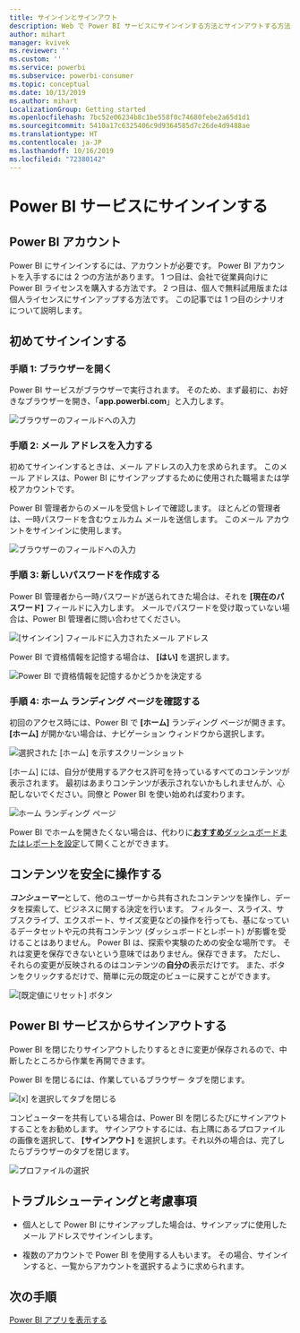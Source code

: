 ```yaml
---
title: サインインとサインアウト
description: Web で Power BI サービスにサインインする方法とサインアウトする方法について説明します。
author: mihart
manager: kvivek
ms.reviewer: ''
ms.custom: ''
ms.service: powerbi
ms.subservice: powerbi-consumer
ms.topic: conceptual
ms.date: 10/13/2019
ms.author: mihart
LocalizationGroup: Getting started
ms.openlocfilehash: 7bc52e06234b8c1be558f0c74680febe2a65d1d1
ms.sourcegitcommit: 5410a17c6325406c9d9364585d7c26de4d9488ae
ms.translationtype: HT
ms.contentlocale: ja-JP
ms.lasthandoff: 10/16/2019
ms.locfileid: "72380142"
---
```

# <a name="sign-in-to-power-bi-service"></a>Power BI サービスにサインインする

## <a name="power-bi-accounts"></a>Power BI アカウント
Power BI にサインインするには、アカウントが必要です。 Power BI アカウントを入手するには 2 つの方法があります。 1 つ目は、会社で従業員向けに Power BI ライセンスを購入する方法です。 2 つ目は、個人で無料試用版または個人ライセンスにサインアップする方法です。 この記事では 1 つ目のシナリオについて説明します。

## <a name="sign-in-for-the-first-time"></a>初めてサインインする

### <a name="step-1-open-a-browser"></a>手順 1: ブラウザーを開く
Power BI サービスがブラウザーで実行されます。  そのため、まず最初に、お好きなブラウザーを開き、「**app.powerbi.com**」と入力します。

![ブラウザーのフィールドへの入力](media/end-user-sign-in/power-bi-sign-in.png)

### <a name="step-2-type-your-email-address"></a>手順 2: メール アドレスを入力する
初めてサインインするときは、メール アドレスの入力を求められます。  このメール アドレスは、Power BI にサインアップするために使用された職場または学校アカウントです。  

Power BI 管理者からのメールを受信トレイで確認します。 ほとんどの管理者は、一時パスワードを含むウェルカム メールを送信します。 このメール アカウントをサインインに使用します。 

![ブラウザーのフィールドへの入力](media/end-user-sign-in/power-bi-password.png)


 
### <a name="step-3-create-a-new-password"></a>手順 3: 新しいパスワードを作成する
Power BI 管理者から一時パスワードが送られてきた場合は、それを **[現在のパスワード]** フィールドに入力します。 メールでパスワードを受け取っていない場合は、Power BI 管理者に問い合わせてください。

![[サインイン] フィールドに入力されたメール アドレス](media/end-user-sign-in/power-bi-login.png)

Power BI で資格情報を記憶する場合は、 **[はい]** を選択します。 

![Power BI で資格情報を記憶するかどうかを決定する](media/end-user-sign-in/power-bi-stay-signed-in.png)


### <a name="step-4-review-your-home-landing-page"></a>手順 4: ホーム ランディング ページを確認する
初回のアクセス時には、Power BI で **[ホーム]** ランディング ページが開きます。 **[ホーム]** が開かない場合は、ナビゲーション ウィンドウから選択します。 

![選択された [ホーム] を示すスクリーンショット](media/end-user-sign-in/power-bi-home-selected.png)

[ホーム] には、自分が使用するアクセス許可を持っているすべてのコンテンツが表示されます。 最初はあまりコンテンツが表示されないかもしれませんが、心配しないでください。同僚と Power BI を使い始めれば変わります。 

![ホーム ランディング ページ](media/end-user-sign-in/power-bi-home-landing.png)

Power BI でホームを開きたくない場合は、代わりに[**おすすめ**ダッシュボードまたはレポートを設定](end-user-featured.md)して開くことができます。 

## <a name="safely-interact-with-content"></a>コンテンツを安全に操作する
***コンシューマー***として、他のユーザーから共有されたコンテンツを操作し、データを探索して、ビジネスに関する決定を行います。  フィルター、スライス、サブスクライブ、エクスポート、サイズ変更などの操作を行っても、基になっているデータセットや元の共有コンテンツ (ダッシュボードとレポート) が影響を受けることはありません。 Power BI は、探索や実験のための安全な場所です。 それは変更を保存できないという意味ではありません。保存できます。 ただし、それらの変更が反映されるのはコンテンツの**自分の**表示だけです。 また、ボタンをクリックするだけで、簡単に元の既定のビューに戻すことができます。

![[既定値にリセット] ボタン](media/end-user-sign-in/power-bi-reset.png)

## <a name="sign-out-of-power-bi-service"></a>Power BI サービスからサインアウトする
Power BI を閉じたりサインアウトしたりするときに変更が保存されるので、中断したところから作業を再開できます。

Power BI を閉じるには、作業しているブラウザー タブを閉じます。 

![[x] を選択してタブを閉じる](media/end-user-sign-in/power-bi-close.png) 

コンピューターを共有している場合は、Power BI を閉じるたびにサインアウトすることをお勧めします。  サインアウトするには、右上隅にあるプロファイルの画像を選択して、 **[サインアウト]** を選択します。それ以外の場合は、完了したらブラウザーのタブを閉じます。

![プロファイルの選択](media/end-user-sign-in/power-bi-sign-out.png) 

## <a name="troubleshooting-and-considerations"></a>トラブルシューティングと考慮事項
- 個人として Power BI にサインアップした場合は、サインアップに使用したメール アドレスでサインインします。

- 複数のアカウントで Power BI を使用する人もいます。 その場合、サインインすると、一覧からアカウントを選択するように求められます。 

## <a name="next-steps"></a>次の手順
[Power BI アプリを表示する](end-user-app-view.md)
